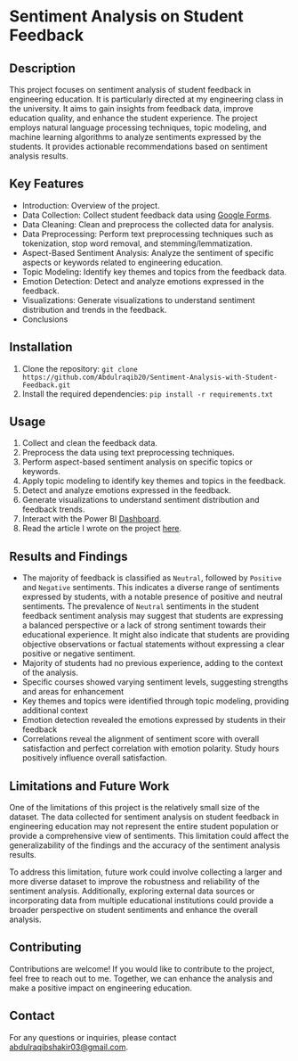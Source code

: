 # Sentiment Analysis on Student Feedback

## Description
This project focuses on sentiment analysis of student feedback in engineering education. It is particularly directed at my engineering class in the university. It aims to gain insights from feedback data, improve education quality, and enhance the student experience. The project employs natural language processing techniques, topic modeling, and machine learning algorithms to analyze sentiments expressed by the students. It provides actionable recommendations based on sentiment analysis results.

## Key Features
- Introduction: Overview of the project.
- Data Collection: Collect student feedback data using [Google Forms](https://docs.google.com/forms/d/e/1FAIpQLSeInhWFxECdegDDIYo7uY3-U-JHYyUDkTBQBw-KJxIvzYg_yA/viewform).
- Data Cleaning: Clean and preprocess the collected data for analysis.
- Data Preprocessing: Perform text preprocessing techniques such as tokenization, stop word removal, and stemming/lemmatization.
- Aspect-Based Sentiment Analysis: Analyze the sentiment of specific aspects or keywords related to engineering education.
- Topic Modeling: Identify key themes and topics from the feedback data.
- Emotion Detection: Detect and analyze emotions expressed in the feedback.
- Visualizations: Generate visualizations to understand sentiment distribution and trends in the feedback.
- Conclusions

## Installation
1. Clone the repository: `git clone https://github.com/Abdulraqib20/Sentiment-Analysis-with-Student-Feedback.git`
2. Install the required dependencies: `pip install -r requirements.txt`

## Usage
1. Collect and clean the feedback data.
2. Preprocess the data using text preprocessing techniques.
3. Perform aspect-based sentiment analysis on specific topics or keywords.
4. Apply topic modeling to identify key themes and topics in the feedback.
5. Detect and analyze emotions expressed in the feedback.
6. Generate visualizations to understand sentiment distribution and feedback trends.
7. Interact with the Power BI [Dashboard](https://app.powerbi.com/links/AupqjRXtlh?ctid=66b3f0c2-8bc6-451e-9603-986f618ae682&pbi_source=linkShare&bookmarkGuid=486f8ecd-e9fa-4f5e-9bfd-c684a5528ddb).
8. Read the article I wrote on the project [here](https://medium.com/@abdulraqibshakir03/sentiment-analysis-on-student-feedback-in-engineering-education-55a913dd7967?source=user_profile---------2----------------------------).

## Results and Findings
- The majority of feedback is classified as `Neutral`, followed by `Positive` and `Negative` sentiments. This indicates a diverse range of sentiments expressed by students, with a notable presence of positive and neutral sentiments. The prevalence of `Neutral` sentiments in the student feedback sentiment analysis may suggest that students are expressing a balanced perspective or a lack of strong sentiment towards their educational experience. It might also indicate that students are providing objective observations or factual statements without expressing a clear positive or negative sentiment.
- Majority of students had no previous experience, adding to the context of the analysis.
- Specific courses showed varying sentiment levels, suggesting strengths and areas for enhancement
- Key themes and topics were identified through topic modeling, providing additional context
- Emotion detection revealed the emotions expressed by students in their feedback
- Correlations reveal the alignment of sentiment score with overall satisfaction and perfect correlation with emotion polarity. Study hours positively influence overall satisfaction.

## Limitations and Future Work
One of the limitations of this project is the relatively small size of the dataset. The data collected for sentiment analysis on student feedback in engineering education may not represent the entire student population or provide a comprehensive view of sentiments. This limitation could affect the generalizability of the findings and the accuracy of the sentiment analysis results.

To address this limitation, future work could involve collecting a larger and more diverse dataset to improve the robustness and reliability of the sentiment analysis. Additionally, exploring external data sources or incorporating data from multiple educational institutions could provide a broader perspective on student sentiments and enhance the overall analysis.

## Contributing
Contributions are welcome! If you would like to contribute to the project, feel free to reach out to me. Together, we can enhance the analysis and make a positive impact on engineering education.

## Contact
For any questions or inquiries, please contact abdulraqibshakir03@gmail.com.
